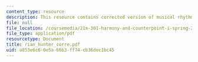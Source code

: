 ```yaml
---
content_type: resource
description: This resource contains corrected version of musical rhythm.
file: null
file_location: /coursemedia/21m-301-harmony-and-counterpoint-i-spring-2005/a853e6c60e5a66b3ff74cb36dec1bc45_rian_hunter_corre.pdf
file_type: application/pdf
resourcetype: Document
title: rian_hunter_corre.pdf
uid: a853e6c6-0e5a-66b3-ff74-cb36dec1bc45
---
```

